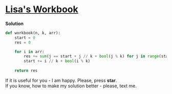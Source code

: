 # [Lisa's Workbook](https://www.hackerrank.com/challenges/lisa-workbook/problem)

**Solution**
<br>
```python
def workbook(n, k, arr):
    start = 0
    res = 0

    for i in arr:
        res += sum(j == start + j // k + bool(j % k) for j in range(start + 1, i + 1))
        start += i // k + bool(i % k)
                
    return res
```

If it is useful for you - I am happy. Please, press **star**.
<br>
If you know, how to make my solution better - please, text me.
